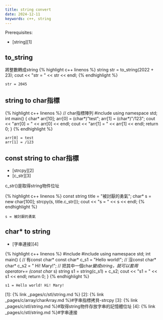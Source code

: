 ```yaml
---
title: string convert
date: 2024-12-11
keywords: c++, string
---
```


Prerequisites:

- [string][1]


## to_string

將整數轉成string
{% highlight c++ linenos %}
  string str = to_string(2022 + 23);
  cout << "str = " << str << endl;
{% endhighlight %}
```
str = 2045
```

## string to char指標

{% highlight c++ linenos %}
  // char指標陣列
#include <iostream>
using namespace std;
int main() {
  char* arr[10];
  arr[0] = (char*)"test";
  arr[1] = (char*)"/123";
  cout << "arr[0] = " << arr[0] << endl;
  cout << "arr[1] = " << arr[1] << endl;
  return 0;
}
{% endhighlight %}
```
arr[0] = test
arr[1] = /123
```
## const string to char指標

- [strcpy][2]
- [c_str][3]

c_str()是取得string物件位址

{% highlight c++ linenos %}
  const string title = "被討厭的勇氣";
  char* s = new char[100];
  strcpy(s, title.c_str());
  cout << "s = " << s << endl;
{% endhighlight %}
```
s = 被討厭的勇氣
```

## char* to string
- [字串連接][4]

{% highlight c++ linenos %}
#include <iostream>
#include <cstring>
using namespace std;
int main() {
  // 有const char*
  const char* c_s1 = "Hello world!";
  // 沒const char*
  char* c_s2 = " Hi! Mary!";
  // 把其中一個char*變成string，就可以套用operator+= (const char* s)
  string s1 = string(c_s1) + c_s2;
  cout << "s1 = " << s1 << endl;
  return 0;
}
{% endhighlight %}
```
s1 = Hello world! Hi! Mary!
```

[1]: {% link _pages/c/stl/string.md %}
[2]: {% link _pages/c/array/charArray.md %}#字串指標拷貝-strcpy
[3]: {% link _pages/c/stl/string.md %}#取得string物件存放字串的記憶體位址
[4]: {% link _pages/c/stl/string.md %}#字串連接